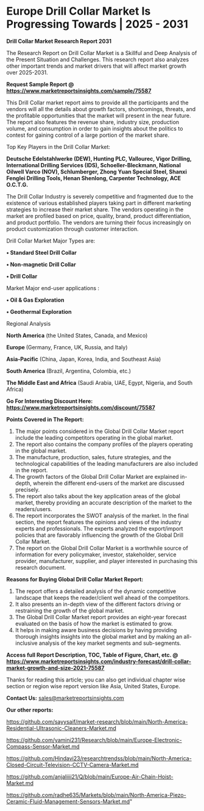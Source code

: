 # Europe Drill Collar Market Is Progressing Towards | 2025 - 2031

<strong>Drill Collar Market Research Report 2031</strong>

The Research Report on Drill Collar Market is a Skillful and Deep Analysis of the Present Situation and Challenges. This research report also analyzes other important trends and market drivers that will affect market growth over 2025-2031.

<strong>Request Sample Report @ <a href=https://www.marketreportsinsights.com/sample/75587>https://www.marketreportsinsights.com/sample/75587</a></strong>

This Drill Collar market report aims to provide all the participants and the vendors will all the details about growth factors, shortcomings, threats, and the profitable opportunities that the market will present in the near future. The report also features the revenue share, industry size, production volume, and consumption in order to gain insights about the politics to contest for gaining control of a large portion of the market share.

Top Key Players in the Drill Collar Market:

<strong>Deutsche Edelstahlwerke (DEW), Hunting PLC, Vallourec, Vigor Drilling, International Drilling Services (IDS), Schoeller-Bleckmann, National Oilwell Varco (NOV), Schlumberger, Zhong Yuan Special Steel, Shanxi Fenglei Drilling Tools, Henan Shenlong, Carpenter Technology, ACE O.C.T.G.</strong>

The Drill Collar Industry is severely competitive and fragmented due to the existence of various established players taking part in different marketing strategies to increase their market share. The vendors operating in the market are profiled based on price, quality, brand, product differentiation, and product portfolio. The vendors are turning their focus increasingly on product customization through customer interaction.

Drill Collar Market Major Types are:

<strong>• Standard Steel Drill Collar

• Non-magnetic Drill Collar

• Drill Collar</strong>

Market Major end-user applications :

<strong>• Oil & Gas Exploration

• Geothermal Exploration</strong>

Regional Analysis

</u><strong><b>North America</b></strong> (the United States, Canada, and Mexico)

<strong><b>Europe </b></strong>(Germany, France, UK, Russia, and Italy)

<strong><b>Asia-Pacific</b></strong> (China, Japan, Korea, India, and Southeast Asia)

<strong><b>South America</b></strong> (Brazil, Argentina, Colombia, etc.)

<strong><b>The Middle East and Africa</b></strong> (Saudi Arabia, UAE, Egypt, Nigeria, and South Africa)

<strong>Go For Interesting Discount Here: <a href=https://www.marketreportsinsights.com/discount/75587>https://www.marketreportsinsights.com/discount/75587</a></strong>

<strong>Points Covered in The Report:</strong>
<ol>
  <li>The major points considered in the Global Drill Collar Market report include the leading competitors operating in the global market.</li>
  <li>The report also contains the company profiles of the players operating in the global market.</li>
  <li>The manufacture, production, sales, future strategies, and the technological capabilities of the leading manufacturers are also included in the report.</li>
  <li>The growth factors of the Global Drill Collar Market are explained in-depth, wherein the different end-users of the market are discussed precisely.</li>
  <li>The report also talks about the key application areas of the global market, thereby providing an accurate description of the market to the readers/users.</li>
  <li>The report incorporates the SWOT analysis of the market. In the final section, the report features the opinions and views of the industry experts and professionals. The experts analyzed the export/import policies that are favorably influencing the growth of the Global Drill Collar Market.</li>
  <li>The report on the Global Drill Collar Market is a worthwhile source of information for every policymaker, investor, stakeholder, service provider, manufacturer, supplier, and player interested in purchasing this research document.</li>
</ol>
<strong>Reasons for Buying Global Drill Collar Market Report:</strong>

<ol>
  <li>The report offers a detailed analysis of the dynamic competitive landscape that keeps the reader/client well ahead of the competitors.</li>
  <li>It also presents an in-depth view of the different factors driving or restraining the growth of the global market.</li>
  <li>The Global Drill Collar Market report provides an eight-year forecast evaluated on the basis of how the market is estimated to grow.</li>
  <li>It helps in making aware business decisions by having providing thorough insights insights into the global market and by making an all-inclusive analysis of the key market segments and sub-segments.</li>
</ol>
<strong>Access full Report Description, TOC, Table of Figure, Chart, etc. @ <a href=https://www.marketreportsinsights.com/industry-forecast/drill-collar-market-growth-and-size-2021-75587>https://www.marketreportsinsights.com/industry-forecast/drill-collar-market-growth-and-size-2021-75587</a></strong>


Thanks for reading this article; you can also get individual chapter wise section or region wise report version like Asia, United States, Europe.

<strong>Contact Us:</strong>
sales@marketreportsinsights.com

<strong>Our other reports:</strong>

<a href=https://github.com/sayysaif/market-research/blob/main/North-America-Residential-Ultrasonic-Cleaners-Market.md>https://github.com/sayysaif/market-research/blob/main/North-America-Residential-Ultrasonic-Cleaners-Market.md</a>

<a href=https://github.com/yamini231/Research/blob/main/Europe-Electronic-Compass-Sensor-Market.md>https://github.com/yamini231/Research/blob/main/Europe-Electronic-Compass-Sensor-Market.md</a>

<a href=https://github.com/Hindavi23/researchtrendss/blob/main/North-America-Closed-Circuit-Television-CCTV-Camera-Market.md>https://github.com/Hindavi23/researchtrendss/blob/main/North-America-Closed-Circuit-Television-CCTV-Camera-Market.md</a>

<a href=https://github.com/anjaliiii21/Q/blob/main/Europe-Air-Chain-Hoist-Market.md>https://github.com/anjaliiii21/Q/blob/main/Europe-Air-Chain-Hoist-Market.md</a>

<a href=https://github.com/radhe635/Markets/blob/main/North-America-Piezo-Ceramic-Fluid-Management-Sensors-Market.md>https://github.com/radhe635/Markets/blob/main/North-America-Piezo-Ceramic-Fluid-Management-Sensors-Market.md</a>"
